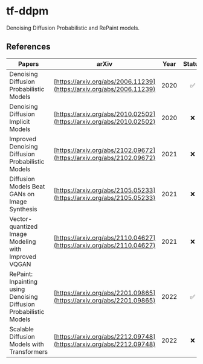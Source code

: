 # tf-ddpm
Denoising Diffusion Probabilistic and RePaint models.


## References
| Papers | arXiv | Year | Status |
|---    |:-:    |:-:    |:-:    |
| Denoising Diffusion Probabilistic Models | [https://arxiv.org/abs/2006.11239](https://arxiv.org/abs/2006.11239) | 2020 | :white_check_mark: |
| Denoising Diffusion Implicit Models | [https://arxiv.org/abs/2010.02502](https://arxiv.org/abs/2010.02502) | 2020 | :x: |
| Improved Denoising Diffusion Probabilistic Models | [https://arxiv.org/abs/2102.09672](https://arxiv.org/abs/2102.09672) | 2021 | :x: |
| Diffusion Models Beat GANs on Image Synthesis | [https://arxiv.org/abs/2105.05233](https://arxiv.org/abs/2105.05233) | 2021 | :x: |
| Vector-quantized Image Modeling with Improved VQGAN | [https://arxiv.org/abs/2110.04627](https://arxiv.org/abs/2110.04627) | 2021 | :x: |
| RePaint: Inpainting using Denoising Diffusion Probabilistic Models | [https://arxiv.org/abs/2201.09865](https://arxiv.org/abs/2201.09865) | 2022 | :white_check_mark: |
| Scalable Diffusion Models with Transformers | [https://arxiv.org/abs/2212.09748](https://arxiv.org/abs/2212.09748) | 2022 | :x: |

